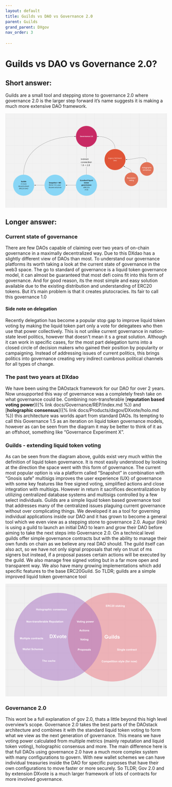 ```yaml
---
layout: default
title: Guilds vs DAO vs Governance 2.0
parent: Guilds
grand_parent: DXgov
nav_order: 3

---
```


# Guilds vs DAO vs Governance 2.0?

## Short answer: 
Guilds are a small tool and stepping stone to governance 2.0 where governance 2.0 is the larger step forward it’s name suggests it is making a much more extensive DAO framework. 

![Governance evolution map](/assets/images/dxgov/governanceEvolution.png)

## Longer answer: 
### Current state of governance
There are few DAOs capable of claiming over two years of on-chain governance in a maximally decentralized way. Due to this DXdao has a slightly different view of DAOs than most. To understand our governance platforms its worth taking a look at the current state of governance in the web3 space. The go to standard of governance is a liquid token governance model, it can almost be guaranteed that most defi coins fit into this form of governance. And for good reason, its the most simple and easy solution available due to the existing distribution and understanding of ERC20 tokens. But it’s main problem is that it creates plutocracies. Its fair to call this governance 1.0

#### Side note on delegation
Recently delegation has become a popular stop gap to improve liquid token voting by making the liquid token part only a vote for delegatees who then use that power collectively. This is not unlike current governance in nation-state level politics, however that doesn't mean it s a great solution. Although it can work in specific cases, for the most part delegation turns into a closed circle of decision makers who gained their position by popularity or campaigning. Instead of addressing issues of current politics, this brings politics into governance creating very indirect cumbrous political channels for all types of change. 

### The past two years at DXdao
We have been using the DAOstack framework for our DAO for over 2 years. Now unsupported this way of governance was a completely fresh take on what governance could be. Combining non-transferable [**reputation based voting power**]({% link docs/Governance/REP/index.md %}) and [**holographic consensus**]({% link docs/Products/dxgov/DXvote/holo.md %}) this architecture was worlds apart from standard DAOs. Its tempting to call this Governance 1.5 as an iteration on liquid token governance models, however as can be seen from the diagram it may be better to think of it as an offshoot, something like “Governance Experiment X”. 

### Guilds - extending liquid token voting
As can be seen from the diagram above, guilds exist very much within the definition of liquid token governance. It is most easily understood by looking at the direction the space went with this form of governance. The current most popular option is via a platform called “Snapshot” in combination with “Gnosis safe" multisigs improves the user experience (UX) of governance with some key features like free signed voting, simplified actions and close integration with multisigs. However in return it sacrifices decentralization by utilizing centralized database systems and multisigs controlled by a few select individuals. 
Guilds are a simple liquid token based governance tool that addresses many of the centralized issues plaguing current governance without over complicating things. We developed it as a tool for governing individual applications inside our DAO and it has grown to become a general tool which we even view as a stepping stone to governance 2.0.
Augur (link) is using a guild to launch an initial DAO to learn and grow their DAO before aiming to take the next steps into Governance 2.0.
On a technical level guilds offer simple governance contracts but with the ability to manage their own funds on chain as we believe any real DAO should. The guild itself can also act, so we have not only signal proposals that rely on trust of ms signers but instead, if a proposal passes certain actions will be executed by the guild. We also manage free signed voting but in a far more open and transparent way. We also have many growing implementations which add specific features to the base ERC20Guild.
So TLDR; guilds are a simple improved liquid token governance tool 

![DXvote-Guilds Venn diagram](/assets/images/dxgov/venn.png)


### Governance 2.0
This wont be a full explanation of gov 2.0, thats a little beyond this high level overview’s scope. Governance 2.0 takes the best parts of the DAOstack architecture and combines it with the standard liquid token voting to form what we view as the next generation of governance. This means we have voting power calculated from multiple metrics (mainly reputation and liquid token voting), holographic consensus and more. 
The main difference here is that full DAOs using governance 2.0 have a much more complex system with many configurations to govern. With new wallet schemes we can have individual treasuries inside the DAO for specific purposes that have their own configurations to move faster or more securely. 
So TLDR; Gov 2.0 and by extension DXvote is a much larger framework of lots of contracts for more involved governance. 
